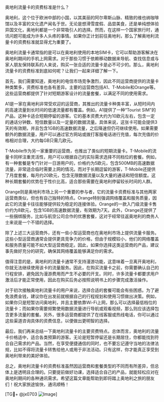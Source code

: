 奥地利流量卡的资费标准是什么？

奥地利，这个位于欧洲中部的小国，以其美丽的阿尔卑斯山脉、精致的维也纳咖啡馆以及丰富的文化遗产闻名于世。无论是想滑雪度假、品尝美食，还是单纯想体验异国文化，奥地利都是一个非常吸引人的选择。然而，在这样一个国家旅行时，通讯问题可能成为许多人头疼的事情。如果你正计划前往奥地利，那么了解奥地利流量卡的资费标准就显得尤为重要了。

奥地利流量卡通常指的是可以在奥地利使用的本地SIM卡，它可以帮助游客解决在奥地利期间的手机上网需求。对于那些习惯于依赖移动数据来导航、查找信息或与家人朋友保持联系的人来说，购买一张合适的流量卡是必不可少的。那么，奥地利流量卡的资费标准到底如何呢？让我们一起来详细了解一下。

首先，我们需要知道，奥地利的电信市场竞争激烈，因此不同运营商提供的流量卡种类繁多，资费标准也各有差异。主要的运营商包括A1、T-Mobile和Orange等。这些运营商都提供了针对短期游客设计的流量套餐，以满足不同的使用需求。

A1是一家在奥地利非常受欢迎的运营商，其推出的流量卡种类丰富，从短时间内的高速流量到长时间的低速流量都有覆盖。例如，A1提供了一种“Tourist SIM”的产品，这种卡适合短期停留的游客。它的基本资费大约为10欧元左右，包含一定的通话分钟数、短信数量以及一定量的数据流量。具体来说，这张卡可能会提供3天的有效期，并且包含1GB的高速数据流量，之后降速但仍可继续使用。如果需要额外的数据流量，用户可以通过官方网站或拨打客服电话进行充值，每次充值的价格相对合理，大约每GB只需几欧元。

T-Mobile作为另一家重要的运营商，也推出了类似的短期流量卡。T-Mobile的流量卡同样注重灵活性，用户可以根据自己的实际需求选择不同档位的套餐。例如，有一种套餐是专门针对一日游用户的，价格约为5欧元，包含500MB的高速数据流量，非常适合临时需要上网的情况。而对于长期逗留的游客，T-Mobile还提供了月度套餐，每月约20欧元，包含无限数据流量以及大量的通话和短信额度。这种长期套餐的优势在于性价比高，适合那些需要在奥地利停留较长时间的人群。

Orange则是奥地利市场上另一个重要的参与者，它的流量卡资费标准与其他两家运营商类似，但也有自己独特的特点。Orange特别强调网络覆盖和服务质量，因此它的流量卡往往能够提供较为稳定的连接体验。Orange的一款入门级流量卡售价约为8欧元，包含1GB的高速数据流量，有效期为7天。此外，Orange还提供了一些捆绑服务，比如与航空公司合作的优惠套餐，这对于经常往返奥地利的商务人士来说是一个不错的选择。

除了上述三大运营商外，还有一些小型运营商也在奥地利市场上提供流量卡服务。这些小型运营商通常会提供更具竞争力的价格，但由于规模较小，他们的网络覆盖和服务质量可能不如大型运营商稳定。因此，如果你选择这类运营商的产品，建议事先做好充分的研究，确保其网络覆盖能够满足你的需求。

值得注意的是，奥地利的流量卡通常不支持漫游功能，这意味着一旦离开奥地利，你就无法继续使用该卡的流量服务。因此，在购买流量卡之前，你需要确认自己的行程安排，避免因为漫游费用而产生不必要的开支。同时，许多流量卡都要求用户激活后才能正常使用，因此在购买后务必按照说明书上的步骤完成激活操作。

对于初次接触奥地利流量卡的用户来说，选择合适的套餐可能会有些困惑。为了避免浪费金钱，建议你在出发前就根据自己的行程规划和使用习惯做出决策。例如，如果你只是短暂访问奥地利，并且主要依靠Wi-Fi上网，那么可以选择最低档位的流量卡；而如果你需要频繁使用数据流量进行导航或观看视频，那么则应该选择包含更多流量的套餐。另外，很多运营商都提供了在线客服或热线电话，你可以通过这些渠道咨询具体的资费信息，以便做出更明智的选择。

最后，我们再来总结一下奥地利流量卡的主要资费特点。总体而言，奥地利的流量卡价格适中，适合各类预算的游客。无论是短暂停留还是长期居住，你都能找到符合自己需求的产品。当然，在享受便捷通信的同时，也不要忘记遵守当地的法律法规，比如不得将流量卡转售给他人或用于非法活动。只有这样，你才能真正享受到奥地利带来的美好体验。

总之，奥地利流量卡的资费标准虽然因运营商和套餐类型的不同而有所差异，但总体上是透明且合理的。只要提前做好功课，选择适合自己的产品，就能轻松应对在奥地利期间的各种通讯需求。希望这篇文章能帮助到即将踏上奥地利之旅的朋友们！祝大家旅途愉快，通讯顺畅！

[TG💪+ @jx0703 ![Image](https://github.com/user-attachments/assets/dbca1d08-cadb-493c-b0ec-ad6f7a83f270)]